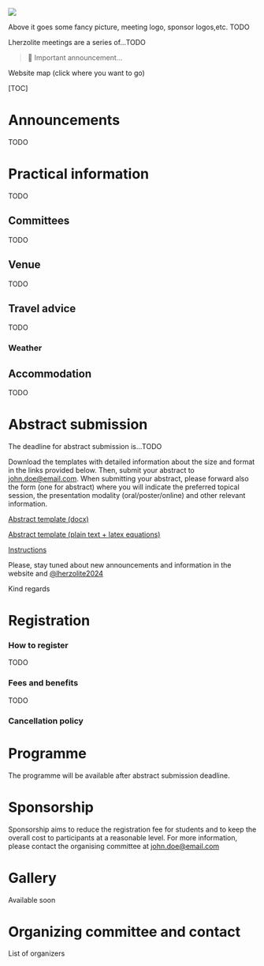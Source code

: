 ![](https://raw.githubusercontent.com/lherzolite2024/lherzolite2024.github.io/main/imgs/header.jpg)

Above it goes some fancy picture, meeting logo, sponsor logos,etc. TODO 

Lherzolite meetings are a series of...TODO

> 🚨 Important announcement... 


Website map (click where you want to go)

[TOC]

# Announcements

TODO

# Practical information

TODO

## Committees

TODO

## Venue

TODO

## Travel advice

TODO

### Weather



## Accommodation

TODO

# Abstract submission

The deadline for abstract submission is...TODO

Download the templates with detailed information about the size and format in the links provided below. Then, submit your abstract to john.doe@email.com. When submitting your abstract, please forward also the form (one for abstract) where you will indicate the preferred topical session, the presentation modality (oral/poster/online) and other relevant information.

[Abstract template (docx)]()

[Abstract template (plain text + latex equations)]()

[Instructions]()

Please, stay tuned about new announcements and information in the website and [@lherzolite2024]() 

Kind regards



# Registration

### How to register

TODO

### Fees and benefits

TODO

### Cancellation policy



# Programme

The programme will be available after abstract submission deadline.

# Sponsorship

Sponsorship aims to reduce the registration fee for students and to keep the overall cost to participants at a reasonable level. For more information, please contact the organising committee at john.doe@email.com

# Gallery

Available soon



# Organizing committee and contact

List of organizers